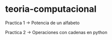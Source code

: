 # teoria-computacional

Practica 1 -> Potencia de un alfabeto

Practica 2 -> Operaciones con cadenas en python
